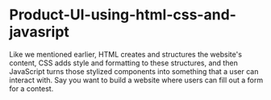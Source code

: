 # Product-UI-using-html-css-and-javasript
Like we mentioned earlier, HTML creates and structures the website's content, CSS adds style and formatting to these structures, and then JavaScript turns those stylized components into something that a user can interact with. Say you want to build a website where users can fill out a form for a contest.
